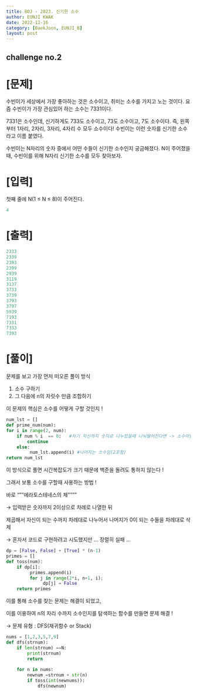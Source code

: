 ```yaml
---
title: BOJ - 2023. 신기한 소수
author: EUNJI KWAK
date: 2022-12-16
category: [BaekJoon, EUNJI_B]
layout: post
---
```




challenge no.2
---


# [문제]

수빈이가 세상에서 가장 좋아하는 것은 소수이고, 취미는 소수를 가지고 노는 것이다. 요즘 수빈이가 가장 관심있어 하는 소수는 7331이다.

7331은 소수인데, 신기하게도 733도 소수이고, 73도 소수이고, 7도 소수이다. 즉, 왼쪽부터 1자리, 2자리, 3자리, 4자리 수 모두 소수이다! 수빈이는 이런 숫자를 신기한 소수라고 이름 붙였다.

수빈이는 N자리의 숫자 중에서 어떤 수들이 신기한 소수인지 궁금해졌다. N이 주어졌을 때, 수빈이를 위해 N자리 신기한 소수를 모두 찾아보자.

# [입력]

첫째 줄에 N(1 ≤ N ≤ 8)이 주어진다.

```c
4
```

# [출력]

```c
2333
2339
2393
2399
2939
3119
3137
3733
3739
3793
3797
5939
7193
7331
7333
7393
```

# [풀이]

문제를 보고 가장 먼저 떠오른 풀이 방식

1. 소수 구하기
2. 그 다음에 n의 자릿수 만큼 조합하기

이 문제의 핵심은 소수를 어떻게 구할 것인지 !

```python
num_lst = []
def prime_num(num):
for i in range(2, num):
    if num % i  == 0:   #자기 자신까지 숫자로 나누었을때 나눠떨어진다면 -> 소수아님
        continue
    else:
         num_lst.append(i) #나머지는 소수임(2포함)
return num_lst
```

이 방식으로 풀면 시간복잡도가 크기 때문에 백준을 돌려도 통하지 않는다 !

그래서 보통 소수를 구할때 사용하는 방법 !

바로 “””에라토스테네스의 체””””

→ 입력받은 숫자까지 2이상으로 차례로 나열한 뒤 

제곱해서 자신이 되는 수까지 차례대로 나누어서 나머지가 0이 되는 수들을 차례대로 삭제

→ 혼자서 코드로 구현하려고 시도했지만 … 장렬히 실패 …

```python
dp = [False, False] + [True] * (n-1)
primes = []
def toss(num):
    if dp[i]:
         primes.append(i)
         for j in range(2*i, n+1, i);
              dp[j] = False
    return primes
```

이를 통해 소수를 찾는 문제는 해결이 되었고, 

이를 이용하여 n의 자리 수까지 소수인지를 탐색하는 함수를 만들면 문제 해결 !

→ 문제 유형 : DFS(재귀함수 or Stack)

```python
nums = [1,2,3,5,7,9]
def dfs(strnum):
	if len(strnum) ==N:
		print(strnum)
		return
	
	for n in nums:
		newnum =strnum + str(n)
		if toss(int(newnums)):
			dfs(newnum)
```
